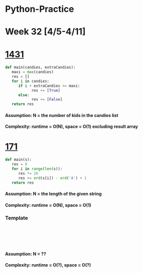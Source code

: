 # Python-Practice

# Week 32 [4/5-4/11]

# [1431](https://leetcode.com/problems/kids-with-the-greatest-number-of-candies/)
```python
def main(candies, extraCandies):
   maxi = max(candies)
   res = []
   for i in candies:
      if i + extraCandies >= maxi:
            res += [True]
      else:
            res += [False]
   return res
```
#### Assumption: N = the number of kids in the candies list
#### Complexity: runtime = O(N), space = O(1) excluding result array

# [171](https://leetcode.com/problems/excel-sheet-column-number/)
```python
def main(s):
   res = 0
   for i in range(len(s)):
      res *= 26
      res += ord(s[i]) - ord('A') + 1
   return res
```
#### Assumption: N = the length of the given string
#### Complexity: runtime = O(N), space = O(1)

### Template
# []()
```sql
```

# []()
```python
```
#### Assumption: N = ??
#### Complexity: runtime = O(?), space = O(?)